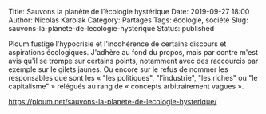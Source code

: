 Title: Sauvons la planète de l’écologie hystérique
Date: 2019-09-27 18:00
Author: Nicolas Karolak
Category: Partages
Tags: écologie, société
Slug: sauvons-la-planete-de-lecologie-hysterique
Status: published

Ploum fustige l'hypocrisie et l'incohérence de certains discours et aspirations écologiques. J'adhère au fond du propos, mais par contre m'est avis qu'il se trompe sur certains points, notamment avec des raccourcis par exemple sur le gilets jaunes. Ou encore sur le refus de nommer les responsables que sont les « "les politiques", "l’industrie", "les riches" ou "le capitalisme" » relégués au rang de « concepts arbitrairement vagues ».

<https://ploum.net/sauvons-la-planete-de-lecologie-hysterique/>

